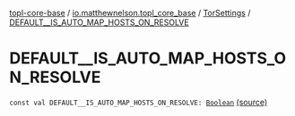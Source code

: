 [topl-core-base](../../index.md) / [io.matthewnelson.topl_core_base](../index.md) / [TorSettings](index.md) / [DEFAULT__IS_AUTO_MAP_HOSTS_ON_RESOLVE](./-d-e-f-a-u-l-t__-i-s_-a-u-t-o_-m-a-p_-h-o-s-t-s_-o-n_-r-e-s-o-l-v-e.md)

# DEFAULT__IS_AUTO_MAP_HOSTS_ON_RESOLVE

`const val DEFAULT__IS_AUTO_MAP_HOSTS_ON_RESOLVE: `[`Boolean`](https://kotlinlang.org/api/latest/jvm/stdlib/kotlin/-boolean/index.html) [(source)](https://github.com/05nelsonm/TorOnionProxyLibrary-Android/blob/master/topl-core-base/src/main/java/io/matthewnelson/topl_core_base/TorSettings.kt#L138)